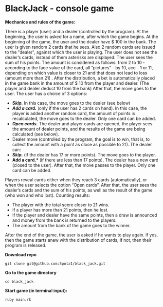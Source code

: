 # BlackJack - console game

**Mechanics and rules of the game:**

There is a player (user) and a dealer (controlled by the program).
At the beginning, the user is asked for a name, after which the game begins.
At the beginning of the game, the user and the dealer have $ 100 in the bank.
The user is given random 2 cards that he sees.
Also 2 random cards are issued to the "dealer", against which the user is playing. The user does not see the dealer’s cards, instead of them asterisks are displayed.
The user sees the sum of his points. The amount is considered as follows: from 2 to 10 - according to the face value of the card, all “pictures” - by 10, ace - 1 or 11, depending on which value is closer to 21 and that does not lead to loss (amount more than 21) .
After the distribution, a bet is automatically placed in the game bank in the amount of $ 10 from the player and dealer. (The player and dealer deduct 10 from the bank)
After that, the move goes to the user. The user has a choice of 3 options:
- __*Skip.*__ In this case, the move goes to the dealer (see below)
- __*Add a card.*__ (only if the user has 2 cards on hand). In this case, the player is added another random card, the amount of points is recalculated, the move goes to the dealer. Only one card can be added.
- __*Open cards.*__ The dealer and player cards are opened, the player sees the amount of dealer points, and the results of the game are being calculated (see below).
- Dealer move (controlled by the program, the goal is to win, that is, to collect the amount with a point as close as possible to 21). The dealer can:
- __*Skip.*__ (if the dealer has 17 or more points). The move goes to the player.
- __Add a card.*__ (if there are less than 17 points). The dealer has a new card (closed to the user). After that, the move passes to the player. Only one card can be added.

Players reveal cards either when they reach 3 cards (automatically), or when the user selects the option “Open cards”. After that, the user sees the dealer’s cards and the sum of his points, as well as the result of the game (who won and who lost).
Counting results:

- The player with the total score closer to 21 wins.
- If a player has more than 21 points, then he lost.
- If the player and dealer have the same points, then a draw is announced and money from the bank is returned to the players.
- The amount from the bank of the game goes to the winner.

After the end of the game, the user is asked if he wants to play again. If yes, then the game starts anew with the distribution of cards, if not, then their program is released.



**Download repo**

```
git clone git@github.com:Spola1/black_jack.git
```

**Go to the game directory**

```
cd black_jack
```

**Start game (in terminal input):**

```
ruby main.rb
```
